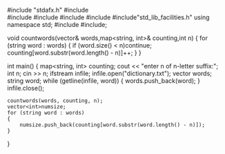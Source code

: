 #include "stdafx.h"
#include <fstream>  
#include <string> 
#include<vector>
#include<iomanip>
#include<iostream>
#include"std_lib_facilities.h"
using namespace std;
#include <memory>
#include<map>;

void countwords(vector<string>& words,map<string, int>& counting,int n) 
{
	for (string word : words) 
	{ 
		if (word.size() < n)continue;
		counting[word.substr(word.length() - n)]++;
	}
}

int main() 
{
	map<string, int> counting;
	cout << "enter n of n-letter suffix:";
	int n;
	cin >> n;
	ifstream infile;
	infile.open("dictionary.txt");
	vector<string> words;
	string word;
	while (getline(infile, word))
	{
		words.push_back(word);
	}
	infile.close();

	countwords(words, counting, n);
	vector<int>numsize;
	for (string word : words)
	{
		numsize.push_back(counting[word.substr(word.length() - n)]);
	}
}
